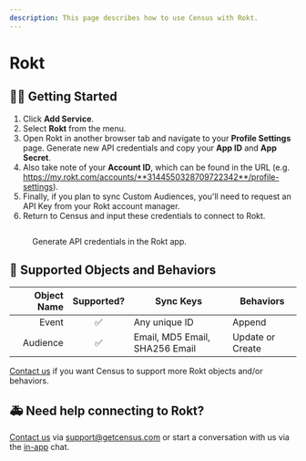 ```yaml
---
description: This page describes how to use Census with Rokt.
---
```


# Rokt

## 🏃‍♀️ Getting Started

1. Click **Add Service**.
2. Select **Rokt** from the menu.
3. Open Rokt in another browser tab and navigate to your **Profile Settings** page. Generate new API credentials and copy your **App ID** and **App Secret**. 
4. Also take note of your **Account ID**, which can be found in the URL (e.g. https://my.rokt.com/accounts/**3144550328709722342**/profile-settings).
5. Finally, if you plan to sync Custom Audiences, you'll need to request an API Key from your Rokt account manager.
6. Return to Census and input these credentials to connect to Rokt.

<figure><img src="../.gitbook/assets/rokt.png" alt=""><figcaption><p>Generate API credentials in the Rokt app.</p></figcaption></figure>

## 🔀 Supported Objects and Behaviors

| **Object Name** | **Supported?** | **Sync Keys**  | **Behaviors** |
| --------------: | :------------: | ---------------- | --------------|
| Event | ✅ | Any unique ID | Append |
| Audience | ✅ | Email, MD5 Email, SHA256 Email | Update or Create |

[Contact us](mailto:support@getcensus.com) if you want Census to support more Rokt objects and/or behaviors.

## 🚑 Need help connecting to Rokt?

[Contact us](mailto:support@getcensus.com) via support@getcensus.com or start a conversation with us via the [in-app](https://app.getcensus.com) chat.
